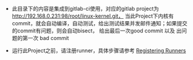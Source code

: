 - 此目录下的内容是集成到gitlab-ci使用，对应的gitlab project为 http://192.168.0.231:98/root/linux-kernel.git，
当此Project下内核有commit，就会自动编译，自动测试，给出测试结果并发邮件通知；如果提交的commit有问题，则会自动bisect，
给出最后一次good commit 以及 出问题的第一次 bad commit

- 运行此Project之前，请注册runner，具体步骤请参考 [Registering Runners](https://docs.gitlab.com/runner/register/)
